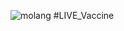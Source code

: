![molang](https://user-images.githubusercontent.com/82190595/114120326-3a8c9c80-9927-11eb-931a-8387305ef294.PNG)
#LIVE_Vaccine

